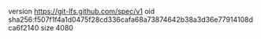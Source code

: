 version https://git-lfs.github.com/spec/v1
oid sha256:f507f1f4a1d0475f28cd336cafa68a73874642b38a3d36e77914108dca6f2140
size 4080
